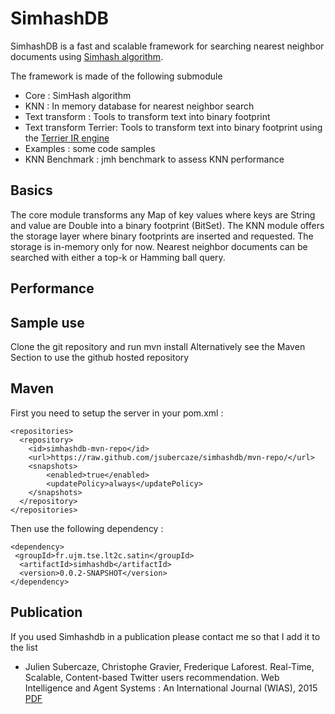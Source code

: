SimhashDB
=========

SimhashDB is a fast and scalable framework for searching nearest neighbor documents using [Simhash algorithm](http://www.cs.princeton.edu/courses/archive/spr04/cos598B/bib/CharikarEstim.pdf).

The framework is made of the following submodule

 * Core : SimHash algorithm
 * KNN : In memory database for nearest neighbor search
 * Text transform : Tools to transform text into binary footprint
 * Text transform Terrier: Tools to transform text into binary footprint using the [Terrier IR engine](http://terrier.org/)
 * Examples : some code samples
 * KNN Benchmark : jmh benchmark to assess KNN performance

Basics
------

The core module transforms any Map of key values where keys are String and value are Double into a binary footprint (BitSet).
The KNN module offers the storage layer where binary footprints are inserted and requested. The storage is in-memory only for now. Nearest neighbor documents can be searched with either a top-k or Hamming ball query.

Performance
-----------




Sample use
----------
Clone the git repository and run mvn install 
Alternatively see the Maven Section to use the github hosted repository




Maven
-----
First you need to setup the server in your pom.xml :


    <repositories>
      <repository>
        <id>simhashdb-mvn-repo</id>
        <url>https://raw.github.com/jsubercaze/simhashdb/mvn-repo/</url>
        <snapshots>
            <enabled>true</enabled>
            <updatePolicy>always</updatePolicy>
        </snapshots>
      </repository>
    </repositories>

Then use the following dependency :

    <dependency>
     <groupId>fr.ujm.tse.lt2c.satin</groupId>
      <artifactId>simhashdb</artifactId>
      <version>0.0.2-SNAPSHOT</version>
    </dependency>

Publication
-----------

If you used Simhashdb in a publication please contact me so that I add it to the list
* Julien Subercaze, Christophe Gravier, Frederique Laforest. Real-Time, Scalable, Content-based Twitter users recommendation. Web Intelligence and Agent Systems : An International Journal (WIAS), 2015 [PDF](https://hal.archives-ouvertes.fr/hal-01170244/document)

